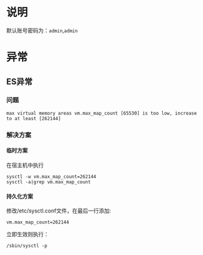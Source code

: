 # 说明
默认账号密码为：`admin`,`admin`

# 异常
## ES异常
### 问题
`max virtual memory areas vm.max_map_count [65530] is too low, increase to at least [262144]`

### 解决方案
#### 临时方案
在宿主机中执行
```
sysctl -w vm.max_map_count=262144
sysctl -a|grep vm.max_map_count
```

#### 持久化方案
修改/etc/sysctl.conf文件，在最后一行添加:
```
vm.max_map_count=262144
```
立即生效则执行：
```
/sbin/sysctl -p
```
